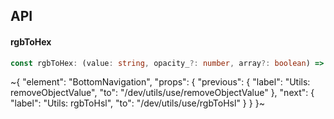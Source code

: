 

## API

#### rgbToHex

```ts
const rgbToHex: (value: string, opacity_?: number, array?: boolean) => string | number[];
```


~{
  "element": "BottomNavigation",
  "props": {
    "previous": {
      "label": "Utils: removeObjectValue",
      "to": "/dev/utils/use/removeObjectValue"
    },
    "next": {
      "label": "Utils: rgbToHsl",
      "to": "/dev/utils/use/rgbToHsl"
    }
  }
}~
